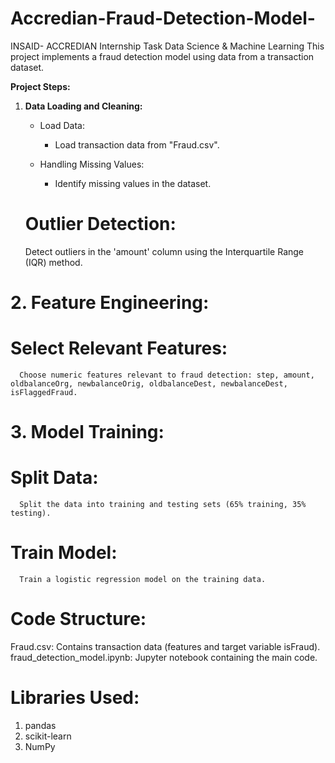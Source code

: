 # Accredian-Fraud-Detection-Model-
INSAID- ACCREDIAN Internship Task Data Science &amp; Machine Learning
This project implements a fraud detection model using data from a transaction dataset.

**Project Steps:**

1. **Data Loading and Cleaning:**
   - Load Data:
      - Load transaction data from "Fraud.csv".

   - Handling Missing Values:
      - Identify missing values in the dataset.

   # Outlier Detection:
      Detect outliers in the 'amount' column using the Interquartile Range (IQR) method.

# 2. Feature Engineering:
   # Select Relevant Features:
      Choose numeric features relevant to fraud detection: step, amount, oldbalanceOrg, newbalanceOrig, oldbalanceDest, newbalanceDest, isFlaggedFraud.

# 3. Model Training:
  #  Split Data:
      Split the data into training and testing sets (65% training, 35% testing).

   # Train Model:
      Train a logistic regression model on the training data.

# Code Structure:
Fraud.csv: Contains transaction data (features and target variable isFraud).
fraud_detection_model.ipynb: Jupyter notebook containing the main code.

# Libraries Used:
1. pandas
2. scikit-learn
3. NumPy
